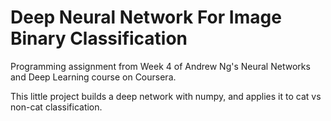 # Deep Neural Network For Image Binary Classification
Programming assignment from Week 4 of Andrew Ng's Neural Networks and Deep Learning course on Coursera.


This little project builds a deep network with numpy, and applies it to cat vs non-cat classification. 
